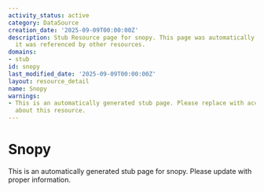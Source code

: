 ```yaml
---
activity_status: active
category: DataSource
creation_date: '2025-09-09T00:00:00Z'
description: Stub Resource page for snopy. This page was automatically generated because
  it was referenced by other resources.
domains:
- stub
id: snopy
last_modified_date: '2025-09-09T00:00:00Z'
layout: resource_detail
name: Snopy
warnings:
- This is an automatically generated stub page. Please replace with accurate information
  about this resource.
---
```


# Snopy

This is an automatically generated stub page for snopy. Please update with proper information.
